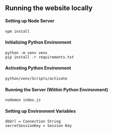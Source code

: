 ## Running the website locally 

#### Setting up Node Server
```
npm install
```


#### Initializing Python Environment

```
python -m venv venv
pip install -r requirements.txt
```

#### Activating Python Environment
```
python/venv/Scripts/activate
```


#### Running the Server (Within Python Environment)
```
nodemon index.js
```

#### Setting up Environment Variables
```
dbUrl = Connection String
secretSessionKey = Session Key
```
